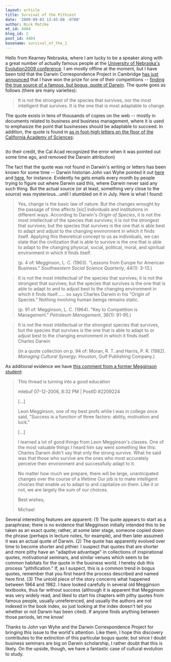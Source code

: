 ```yaml
---
layout: article
title: Survival of the Pithiest
date: '2009-09-03 13:45:08 -0700'
author: Nick Matzke
mt_id: 4404
blog_id: 2
post_id: 4404
basename: survival_of_the_1
---
```

<img src="http://www.darwinproject.ac.uk/images/darwin/cd-bust_censored_red.png" alt="" style="float:left;" />Hello from Kearney Nebraska, where I am lucky to be a speaker along with a great number of actually famous people at the [University of Nebraska's Evolution2009 conference](http://www.evolution2009.org/).  I am mostly offline at the moment, but I have been told that the Darwin Correspondence Project in Cambridge [has just announced](http://www.darwinproject.ac.uk/content/view/164/30/) that I have won the prize for one of their competitions -- [finding the true source of a famous, but bogus, quote of Darwin](http://www.darwinproject.ac.uk/content/view/157/35/).  The quote goes as follows (there are many varieties):

> It is not the strongest of the species that survives, nor the most intelligent that survives. It is the one that is most adaptable to change.

The quote exists in tens of thousands of copies on the web -- mostly in documents related to business and business management, where it is used to emphasize the point that businesses should be adaptable to succeed.  In addition, the quote is found in [as in foot-high letters on the floor of the California Academy of Sciences](http://www.flickr.com/photos/cpurrin1/3163273537/):

<img src="http://farm4.static.flickr.com/3081/3163273537_9a56633e4f.jpg" alt="" />

(to their credit, the Cal Acad recognized the error when it was pointed out some time ago, and removed the Darwin attribution)

The fact that the quote was not found in Darwin's writing or letters has been known for some time -- Darwin historian John van Wyhe pointed it out [here](http://www.cosmosmagazine.com/news/2540/famous-darwin-quotes-are-wrong-says-scholar) and [here](http://www.guardian.co.uk/science/2008/feb/09/darwin.myths), for instance.  Evidently he gets emails every month by people trying to figure out where Darwin said this, where Darwin never said any such thing.  But the actual source (or at least, something very close to the source) was mysterious...until I stumbled on it in July.  Here is what I found:

> Yes, change is the basic law of nature.  But the changes wrought by the passage of time affects \[sic\] individuals and institutions in different ways.  According to Darwin's _Origin of Species_, it is not the most intellectual of the species that survives; it is not the strongest that survives; but the species that survives is the one that is able best to adapt and adjust to the changing environment in which it finds itself. Applying this theoretical concept to us as individuals, we can state that the civilization that is able to survive is the one that is able to adapt to the changing physical, social, political, moral, and spiritual environment in which it finds itself.
> 
> (p. 4 of: Megginson, L. C. (1963). "Lessons from Europe for American Business." _Southwestern Social Science Quarterly_, 44(1): 3-13.)

> It is not the most intellectual of the species that survives; it is not the strongest that survives; but the species that survives is the one that is able to adapt to and to adjust best to the changing environment in which it finds itself...... so says Charles Darwin in his "Origin of Species." Nothing involving human beings remains static.
> 
> (p. 91 of: Megginson, L. C. (1964). "Key to Competition is Management." _Petroleum Management_, 36(1): 91-95.)

> It is not the most intellectual or the strongest species that survives, but the species that survives is the one that is able to adapt to or adjust best to the changing environment in which it finds itself. Charles Darwin
> 
> (in a quote collection on p. 94 of: Moran, R. T. and Harris, P. R. (1982). _Managing Cultural Synergy_. Houston, Gulf Publishing Company.)

As additional evidence we have [this comment from a former Megginson student](http://socialize.morningstar.com/NewSocialize/forums/t/179198.aspx?PageIndex=2):

> This thread is turning into a good education
> 
> mlebuf   07-12-2006, 8:32 PM | PostID #2209224
> 
> \[...\]
> 
> Leon Megginson, one of my best profs while I was in college once said, "Success is a function of three factors: ability, motivation and luck."
> 
> \[...\]
> 
> I learned a lot of good things from Leon Megginson's classes. One of the most valuable things I heard him say went something like this: Charles Darwin didn't say that only the strong survive. What he said was that those who survive are the ones who most accurately perceive their environment and successfully adapt to it.
> 
> No matter how much we prepare, there will be large, unanticipated changes over the course of a lifetime Our job is to make intelligent choices that enable us to adapt to and capitalize on them. Like it or not, we are largely the sum of our choices.
> 
> Best wishes,
> 
> Michael

Several interesting features are apparent: (1) The quote appears to start as a paraphrase; there is no evidence that Megginson initially intended this to be taken as an exact quote; rather, at some later stage, someone copied down the phrase (perhaps in lecture notes, for example), and then later assumed it was an actual quote of Darwin.  (2) The quote has apparently evolved over time to become shorter and pithier.  I suspect that quotes that are shorter and more pithy have an "adaptive advantage" in collections of inspirational quotes, motivational seminars, and similar venues which seem to be common habitats for the quote in the business world.  I hereby dub this process "pithification."  If, as I suspect, this is a common trend in bogus quotes, remember that you first heard the process described and named here first.  (3) The untold piece of the story concerns what happened between 1964 and 1982.  I have looked carefully in several old Megginson textbooks, thus far without success (although it is apparent that Megginson was very widely read, and liked to start his chapters with pithy quotes from famous people, usually unreferenced, and usually the authors are not indexed in the book index, so just looking at the index doesn't tell you whether or not Darwin has been cited).  If anyone finds anything between those periods, let me know!

Thanks to John van Wyhe and the Darwin Correspondence Project for bringing this issue to the world's attention.  Like them, I hope this discovery contributes to the extinction of this particular bogus quote; but since I doubt business seminars are big on Darwin scholarship, I rather doubt that this is likely.  On the upside, though, we have a fantastic case of cultural evolution to study.
